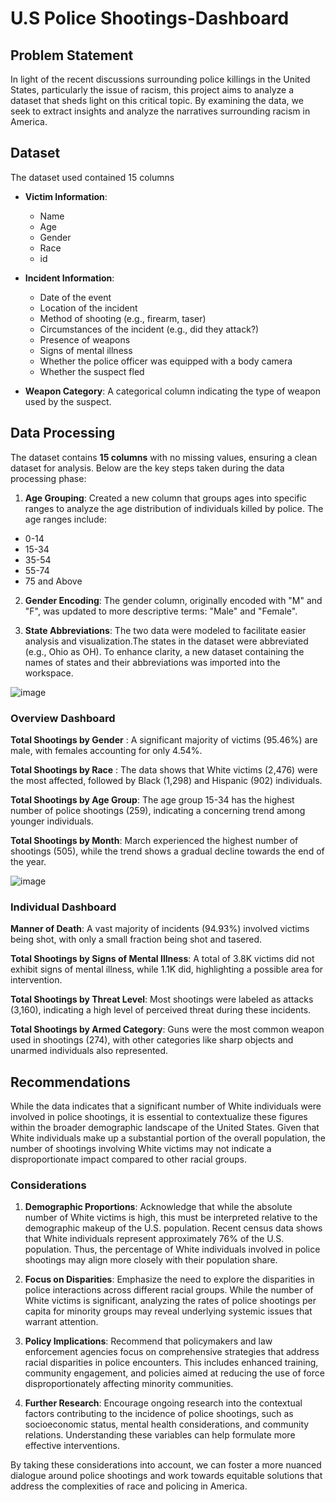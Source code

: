 # U.S Police Shootings-Dashboard

## Problem Statement
In light of the recent discussions surrounding police killings in the United States, particularly the issue of racism, this project aims to analyze a dataset that sheds light on this critical topic. By examining the data, we seek to extract insights and analyze the narratives surrounding racism in America.

## Dataset
The dataset used contained 15 columns
- **Victim Information**:
  - Name
  - Age
  - Gender
  - Race
  - id

- **Incident Information**:
  - Date of the event
  - Location of the incident
  - Method of shooting (e.g., firearm, taser)
  - Circumstances of the incident (e.g., did they attack?)
  - Presence of weapons
  - Signs of mental illness
  - Whether the police officer was equipped with a body camera
  - Whether the suspect fled

- **Weapon Category**: A categorical column indicating the type of weapon used by the suspect.


## Data Processing

The dataset contains **15 columns** with no missing values, ensuring a clean dataset for analysis. Below are the key steps taken during the data processing phase:

1. **Age Grouping**: 
Created a new column that groups ages into specific ranges to analyze the age distribution of individuals killed by police. The age ranges include:
- 0-14
- 15-34
- 35-54
- 55-74
- 75 and Above

2. **Gender Encoding**: 
The gender column, originally encoded with "M" and "F", was updated to more descriptive terms: "Male" and "Female".

3. **State Abbreviations**: 
The two data were modeled to facilitate easier analysis and visualization.The states in the dataset were abbreviated (e.g., Ohio as OH). To enhance clarity, a new dataset containing the names of states and their abbreviations was imported into the workspace.

![image](https://github.com/user-attachments/assets/14d89ec6-65f1-4fe7-992f-cd1946cc58ac)

### Overview Dashboard
**Total Shootings by Gender** : A significant majority of victims (95.46%) are male, with females accounting for only 4.54%.

**Total Shootings by Race** : The data shows that White victims (2,476) were the most affected, followed by Black (1,298) and Hispanic (902) individuals.

**Total Shootings by Age Group**: The age group 15-34 has the highest number of police shootings (259), indicating a concerning trend among younger individuals.

**Total Shootings by Month**: March experienced the highest number of shootings (505), while the trend shows a gradual decline towards the end of the year.

![image](https://github.com/user-attachments/assets/ad7f576a-b491-4c58-ad01-b4da4aabe992)

### Individual Dashboard
**Manner of Death**: A vast majority of incidents (94.93%) involved victims being shot, with only a small fraction being shot and tasered.

**Total Shootings by Signs of Mental Illness**: A total of 3.8K victims did not exhibit signs of mental illness, while 1.1K did, highlighting a possible area for intervention.

**Total Shootings by Threat Level**: Most shootings were labeled as attacks (3,160), indicating a high level of perceived threat during these incidents.

**Total Shootings by Armed Category**: Guns were the most common weapon used in shootings (274), with other categories like sharp objects and unarmed individuals also represented.

## Recommendations

While the data indicates that a significant number of White individuals were involved in police shootings, it is essential to contextualize these figures within the broader demographic landscape of the United States. Given that White individuals make up a substantial portion of the overall population, the number of shootings involving White victims may not indicate a disproportionate impact compared to other racial groups.

### Considerations

1. **Demographic Proportions**: 
Acknowledge that while the absolute number of White victims is high, this must be interpreted relative to the demographic makeup of the U.S. population. Recent census data shows that White individuals represent approximately 76% of the U.S. population. Thus, the percentage of White individuals involved in police shootings may align more closely with their population share.

2. **Focus on Disparities**: 
Emphasize the need to explore the disparities in police interactions across different racial groups. While the number of White victims is significant, analyzing the rates of police shootings per capita for minority groups may reveal underlying systemic issues that warrant attention.

3. **Policy Implications**: 
Recommend that policymakers and law enforcement agencies focus on comprehensive strategies that address racial disparities in police encounters. This includes enhanced training, community engagement, and policies aimed at reducing the use of force disproportionately affecting minority communities.

4. **Further Research**: 
Encourage ongoing research into the contextual factors contributing to the incidence of police shootings, such as socioeconomic status, mental health considerations, and community relations. Understanding these variables can help formulate more effective interventions.

By taking these considerations into account, we can foster a more nuanced dialogue around police shootings and work towards equitable solutions that address the complexities of race and policing in America.
